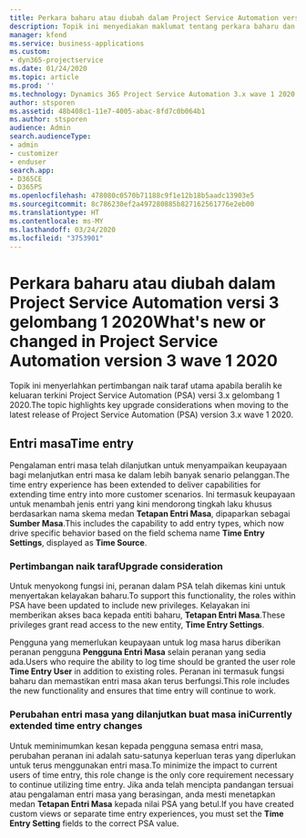 ```yaml
---
title: Perkara baharu atau diubah dalam Project Service Automation versi 3.x gelombang 1 2020
description: Topik ini menyediakan maklumat tentang perkara baharu dan diubah dalam Project Service Automation versi 3 gelombang 1 2020.
manager: kfend
ms.service: business-applications
ms.custom:
- dyn365-projectservice
ms.date: 01/24/2020
ms.topic: article
ms.prod: ''
ms.technology: Dynamics 365 Project Service Automation 3.x wave 1 2020
author: stsporen
ms.assetid: 48b408c1-11e7-4005-abac-8fd7c0b064b1
ms.author: stsporen
audience: Admin
search.audienceType:
- admin
- customizer
- enduser
search.app:
- D365CE
- D365PS
ms.openlocfilehash: 478080c0570b71188c9f1e12b18b5aadc13903e5
ms.sourcegitcommit: 8c786230ef2a497280885b827162561776e2eb00
ms.translationtype: HT
ms.contentlocale: ms-MY
ms.lasthandoff: 03/24/2020
ms.locfileid: "3753901"
---
```

# <a name="whats-new-or-changed-in-project-service-automation-version-3-wave-1-2020"></a><span data-ttu-id="0a905-103">Perkara baharu atau diubah dalam Project Service Automation versi 3 gelombang 1 2020</span><span class="sxs-lookup"><span data-stu-id="0a905-103">What's new or changed in Project Service Automation version 3 wave 1 2020</span></span>
<span data-ttu-id="0a905-104">Topik ini menyerlahkan pertimbangan naik taraf utama apabila beralih ke keluaran terkini Project Service Automation (PSA) versi 3.x gelombang 1 2020.</span><span class="sxs-lookup"><span data-stu-id="0a905-104">The topic highlights key upgrade considerations when moving to the latest release of Project Service Automation (PSA) version 3.x wave 1 2020.</span></span>

## <a name="time-entry"></a><span data-ttu-id="0a905-105">Entri masa</span><span class="sxs-lookup"><span data-stu-id="0a905-105">Time entry</span></span>
<span data-ttu-id="0a905-106">Pengalaman entri masa telah dilanjutkan untuk menyampaikan keupayaan bagi melanjutkan entri masa ke dalam lebih banyak senario pelanggan.</span><span class="sxs-lookup"><span data-stu-id="0a905-106">The time entry experience has been extended to deliver capabilities for extending time entry into more customer scenarios.</span></span> <span data-ttu-id="0a905-107">Ini termasuk keupayaan untuk menambah jenis entri yang kini mendorong tingkah laku khusus berdasarkan nama skema medan **Tetapan Entri Masa**, dipaparkan sebagai **Sumber Masa**.</span><span class="sxs-lookup"><span data-stu-id="0a905-107">This includes the capability to add entry types, which now drive specific behavior based on the field schema name **Time Entry Settings**, displayed as **Time Source**.</span></span>

### <a name="upgrade-consideration"></a><span data-ttu-id="0a905-108">Pertimbangan naik taraf</span><span class="sxs-lookup"><span data-stu-id="0a905-108">Upgrade consideration</span></span>
<span data-ttu-id="0a905-109">Untuk menyokong fungsi ini, peranan dalam PSA telah dikemas kini untuk menyertakan kelayakan baharu.</span><span class="sxs-lookup"><span data-stu-id="0a905-109">To support this functionality, the roles within PSA have been updated to include new privileges.</span></span> <span data-ttu-id="0a905-110">Kelayakan ini memberikan akses baca kepada entiti baharu, **Tetapan Entri Masa**.</span><span class="sxs-lookup"><span data-stu-id="0a905-110">These privileges grant read access to the new entity, **Time Entry Settings**.</span></span>

<span data-ttu-id="0a905-111">Pengguna yang memerlukan keupayaan untuk log masa harus diberikan peranan pengguna **Pengguna Entri Masa** selain peranan yang sedia ada.</span><span class="sxs-lookup"><span data-stu-id="0a905-111">Users who require the ability to log time should be granted the user role **Time Entry User** in addition to existing roles.</span></span> <span data-ttu-id="0a905-112">Peranan ini termasuk fungsi baharu dan memastikan entri masa akan terus berfungsi.</span><span class="sxs-lookup"><span data-stu-id="0a905-112">This role includes the new functionality and ensures that time entry will continue to work.</span></span>

### <a name="currently-extended-time-entry-changes"></a><span data-ttu-id="0a905-113">Perubahan entri masa yang dilanjutkan buat masa ini</span><span class="sxs-lookup"><span data-stu-id="0a905-113">Currently extended time entry changes</span></span>
<span data-ttu-id="0a905-114">Untuk meminimumkan kesan kepada pengguna semasa entri masa, perubahan peranan ini adalah satu-satunya keperluan teras yang diperlukan untuk terus menggunakan entri masa.</span><span class="sxs-lookup"><span data-stu-id="0a905-114">To minimize the impact to current users of time entry, this role change is the only core requirement necessary to continue utilizing time entry.</span></span> <span data-ttu-id="0a905-115">Jika anda telah mencipta pandangan tersuai atau pengalaman entri masa yang berasingan, anda mesti menetapkan medan **Tetapan Entri Masa** kepada nilai PSA yang betul.</span><span class="sxs-lookup"><span data-stu-id="0a905-115">If you have created custom views or separate time entry experiences, you must set the **Time Entry Setting** fields to the correct PSA value.</span></span>
